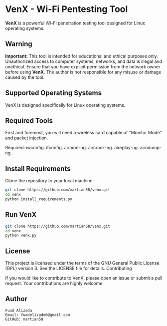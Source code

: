 # VenX - Wi-Fi Pentesting Tool

**VenX** is a powerful Wi-Fi penetration testing tool designed for Linux operating systems.

## Warning

**Important:** This tool is intended for educational and ethical purposes only. Unauthorized access to computer systems, networks, and data is illegal and unethical. Ensure that you have explicit permission from the network owner before using **VenX**. The author is not responsible for any misuse or damage caused by the tool.

## Supported Operating Systems

VenX is designed specifically for Linux operating systems.

## Required Tools

First and foremost, you will need a wireless card capable of "Monitor Mode" and packet injection.

Required:
    iwconfig.
    ifconfig. 
    airmon-ng. 
    aircrack-ng. 
    aireplay-ng.
    airodump-ng. 
## Install Requirements

Clone the repository to your local machine:

```bash
git clone https://github.com/martian58/venx.git
cd venx
python install_requirements.py
```
## Run VenX
```bash
git clone https://github.com/martian58/venx.git
cd venx
python venx.py
```

## License

This project is licensed under the terms of the GNU General Public License (GPL) version 3. See the LICENSE file for details.
Contributing

If you would like to contribute to VenX, please open an issue or submit a pull request. Your contributions are highly welcome.

## Author

    Fuad Alizada
    Email: fuadelizade6@gmail.com
    GitHub: martian58
